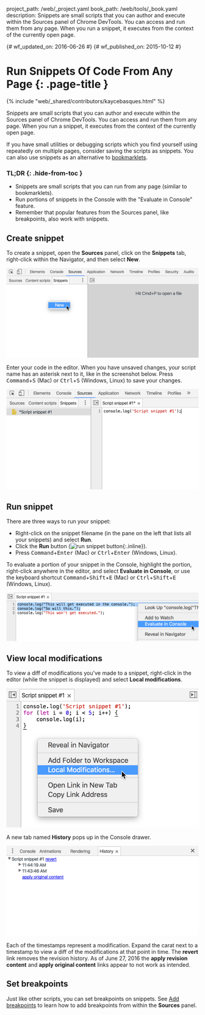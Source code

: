 project_path: /web/_project.yaml
book_path: /web/tools/_book.yaml
description: Snippets are small scripts that you can author and execute within the Sources panel of Chrome DevTools. You can access and run them from any page. When you run a snippet, it executes from the context of the currently open page.

{# wf_updated_on: 2016-06-26 #}
{# wf_published_on: 2015-10-12 #}

# Run Snippets Of Code From Any Page {: .page-title }

{% include "web/_shared/contributors/kaycebasques.html" %}

Snippets are small scripts that you can author and execute 
within the Sources panel of Chrome DevTools. You can access and run them 
from any page. When you run a snippet, it executes from the context of the 
currently open page.

If you have small utilities or debugging scripts which you find yourself 
using repeatedly on multiple pages, consider saving the scripts as snippets. 
You can also use snippets as an alternative to 
[bookmarklets](https://en.wikipedia.org/wiki/Bookmarklet).


### TL;DR {: .hide-from-toc }
- Snippets are small scripts that you can run from any page (similar to bookmarklets).
- Run portions of snippets in the Console with the "Evaluate in Console" feature.
- Remember that popular features from the Sources panel, like breakpoints, also work with snippets.


## Create snippet

To create a snippet, open the **Sources** panel, click on the **Snippets** tab,
right-click within the Navigator, and then select **New**.

![create snippet](images/create-snippet.png)

Enter your code in the editor. When you have unsaved changes, your script
name has an asterisk next to it, like in the screenshot below. 
Press <kbd>Command</kbd>+<kbd>S</kbd> (Mac) or <kbd>Ctrl</kbd>+<kbd>S</kbd>
(Windows, Linux) to save your changes. 

![unsaved snippet](images/unsaved-snippet.png)

## Run snippet

There are three ways to run your snippet: 

* Right-click on the snippet filename (in the pane on the left that lists
  all your snippets) and select **Run**.
* Click the **Run** button (![run snippet 
  button](images/run.png){:.inline}).
* Press <kbd>Command</kbd>+<kbd>Enter</kbd> (Mac) or 
  <kbd>Ctrl</kbd>+<kbd>Enter</kbd> (Windows, Linux).

To evaluate a portion of your snippet in the Console, highlight the 
portion, right-click anywhere in the editor, and select **Evaluate in 
Console**, or use the keyboard shortcut 
<kbd>Command</kbd>+<kbd>Shift</kbd>+<kbd>E</kbd> (Mac) or
<kbd>Ctrl</kbd>+<kbd>Shift</kbd>+<kbd>E</kbd> (Windows, Linux).

![evaluate in console](images/evaluate-in-console.png)

## View local modifications

<!-- TODO apply revision content doesn't really work... -->

To view a diff of modifications you've made to a snippet, right-click in 
the editor (while the snippet is displayed) and select **Local modifications**.

![local modifications](images/local-modifications.png)

A new tab named **History** pops up in the Console drawer.

![snippet history](images/snippet-history.png)

Each of the timestamps represent a modification. Expand the carat next to
a timestamp to view a diff of the modifications at that point in time.
The **revert** link removes the revision history. As of June 27, 2016 the
**apply revision content** and **apply original content** links appear
to not work as intended.

## Set breakpoints

Just like other scripts, you can set breakpoints on snippets. See
[Add breakpoints](/web/tools/chrome-devtools/debug/breakpoints/add-breakpoints)
to learn how to add breakpoints from within the **Sources** panel.
